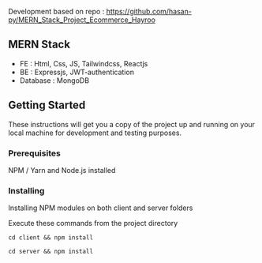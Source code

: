 Development based on repo : https://github.com/hasan-py/MERN_Stack_Project_Ecommerce_Hayroo

## MERN Stack
- FE : Html, Css, JS, Tailwindcss, Reactjs
- BE : Expressjs, JWT-authentication
- Database : MongoDB
## Getting Started

These instructions will get you a copy of the project up and running on your local machine for development and testing purposes.

### Prerequisites

NPM / Yarn and Node.js installed

### Installing

Installing NPM modules on both client and server folders

Execute these commands from the project directory

```
cd client && npm install
```

```
cd server && npm install
```
